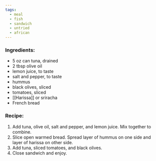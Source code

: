 ```yaml
---
tags:
  - meal
  - fish
  - sandwich
  - untried
  - african
---
```

### Ingredients:
- 5 oz can tuna, drained
- 2 tbsp olive oil
- lemon juice, to taste
- salt and pepper, to taste
- hummus
- black olives, sliced
- tomatoes, sliced
- [[Harissa]] or sriracha
- French bread

### Recipe:
1. Add tuna, olive oil, salt and pepper, and lemon juice. Mix together to combine. 
2. Slice open warmed bread. Spread layer of hummus on one side and layer of harissa on other side. 
3. Add tuna, sliced tomatoes, and black olives. 
4. Close sandwich and enjoy. 